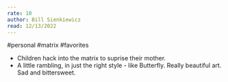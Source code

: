```yaml
---
rate: 10
author: Bill Sienkiewicz
read: 12/13/2022
---
```


#personal #matrix  #favorites 

- Children hack into the matrix to suprise their mother.
- A little rambling, in just the right style - like Butterfly. Really beautiful art. Sad and bittersweet.